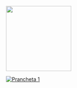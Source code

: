 <div>
  <a href="https:/github.com/julianadduque">
  <img height="180cm" src=![Prancheta 1](https://user-images.githubusercontent.com/120331239/209752441-ac724ea0-5507-4a64-b69a-cfc06e7dd892.png)
  <img height="100cm" src="https://github-readme-stats.vercel.app/api/top-langs/?username=julianadduque&layout=compact&langs_count=16&theme=dracula"/>
 </div>

![Prancheta 1](https://user-images.githubusercontent.com/120331239/209752441-ac724ea0-5507-4a64-b69a-cfc06e7dd892.png)
